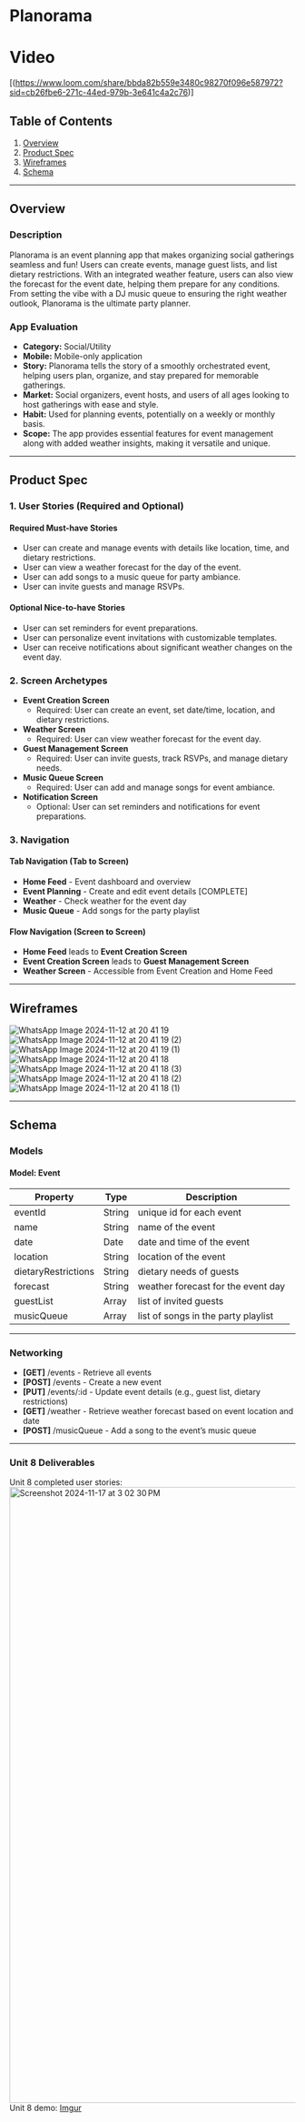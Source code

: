 # Planorama

# Video

[(https://www.loom.com/share/bbda82b559e3480c98270f096e587972?sid=cb26fbe6-271c-44ed-979b-3e641c4a2c76)]

## Table of Contents
1. [Overview](#overview)
2. [Product Spec](#product-spec)
3. [Wireframes](#wireframes)
4. [Schema](#schema)

---

## Overview

### Description
Planorama is an event planning app that makes organizing social gatherings seamless and fun! Users can create events, manage guest lists, and list dietary restrictions. With an integrated weather feature, users can also view the forecast for the event date, helping them prepare for any conditions. From setting the vibe with a DJ music queue to ensuring the right weather outlook, Planorama is the ultimate party planner.

### App Evaluation

- **Category:** Social/Utility
- **Mobile:** Mobile-only application
- **Story:** Planorama tells the story of a smoothly orchestrated event, helping users plan, organize, and stay prepared for memorable gatherings.
- **Market:** Social organizers, event hosts, and users of all ages looking to host gatherings with ease and style.
- **Habit:** Used for planning events, potentially on a weekly or monthly basis.
- **Scope:** The app provides essential features for event management along with added weather insights, making it versatile and unique.

---

## Product Spec

### 1. User Stories (Required and Optional)

#### Required Must-have Stories
- User can create and manage events with details like location, time, and dietary restrictions.
- User can view a weather forecast for the day of the event.
- User can add songs to a music queue for party ambiance.
- User can invite guests and manage RSVPs.

#### Optional Nice-to-have Stories
- User can set reminders for event preparations.
- User can personalize event invitations with customizable templates.
- User can receive notifications about significant weather changes on the event day.

### 2. Screen Archetypes

- **Event Creation Screen**
  - Required: User can create an event, set date/time, location, and dietary restrictions.
- **Weather Screen**
  - Required: User can view weather forecast for the event day.
- **Guest Management Screen**
  - Required: User can invite guests, track RSVPs, and manage dietary needs.
- **Music Queue Screen**
  - Required: User can add and manage songs for event ambiance.
- **Notification Screen**
  - Optional: User can set reminders and notifications for event preparations.

### 3. Navigation

#### Tab Navigation (Tab to Screen)
- **Home Feed** - Event dashboard and overview
- **Event Planning** - Create and edit event details [COMPLETE]
- **Weather** - Check weather for the event day
- **Music Queue** - Add songs for the party playlist

#### Flow Navigation (Screen to Screen)
- **Home Feed** leads to **Event Creation Screen**
- **Event Creation Screen** leads to **Guest Management Screen**
- **Weather Screen** - Accessible from Event Creation and Home Feed

---

## Wireframes

![WhatsApp Image 2024-11-12 at 20 41 19](https://github.com/user-attachments/assets/5addc2a5-d496-4dc8-a152-e15c9ca64421)
![WhatsApp Image 2024-11-12 at 20 41 19 (2)](https://github.com/user-attachments/assets/a4c7349b-8a7e-4a2b-8374-2d0f0a7fd0c2)
![WhatsApp Image 2024-11-12 at 20 41 19 (1)](https://github.com/user-attachments/assets/52a7aa78-3fd4-45ff-9777-de3a3267697e)
![WhatsApp Image 2024-11-12 at 20 41 18](https://github.com/user-attachments/assets/2a370d7b-d481-43a8-9709-1e709952fb13)
![WhatsApp Image 2024-11-12 at 20 41 18 (3)](https://github.com/user-attachments/assets/0933b9ff-bc62-4558-a31e-14ed26a091bd)
![WhatsApp Image 2024-11-12 at 20 41 18 (2)](https://github.com/user-attachments/assets/eb1e3051-e898-4ebd-8c88-c07019c48522)
![WhatsApp Image 2024-11-12 at 20 41 18 (1)](https://github.com/user-attachments/assets/22a55671-f698-4133-8754-6acf0ac308b2)




---

## Schema

### Models

#### Model: Event

| Property          | Type     | Description                                |
|-------------------|----------|--------------------------------------------|
| eventId           | String   | unique id for each event                   |
| name              | String   | name of the event                          |
| date              | Date     | date and time of the event                 |
| location          | String   | location of the event                      |
| dietaryRestrictions | String   | dietary needs of guests                   |
| forecast          | String   | weather forecast for the event day         |
| guestList         | Array    | list of invited guests                     |
| musicQueue        | Array    | list of songs in the party playlist        |

---

### Networking

- **[GET]** /events - Retrieve all events
- **[POST]** /events - Create a new event
- **[PUT]** /events/:id - Update event details (e.g., guest list, dietary restrictions)
- **[GET]** /weather - Retrieve weather forecast based on event location and date
- **[POST]** /musicQueue - Add a song to the event’s music queue

---

### Unit 8 Deliverables

Unit 8 completed user stories:
<img width="1083" alt="Screenshot 2024-11-17 at 3 02 30 PM" src="https://github.com/user-attachments/assets/c75fdee5-5810-4704-99b8-5b1b61d213f2">
Unit 8 demo:
[Imgur](https://imgur.com/bdtFuKa)
